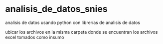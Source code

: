 # analisis_de_datos_snies
analisis de datos usando python con librerías de analisis de datos

ubicar los archivos en la misma carpeta donde se encuentran los archivos excel tomados como insumo
